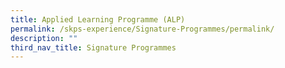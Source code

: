 ```yaml
---
title: Applied Learning Programme (ALP)
permalink: /skps-experience/Signature-Programmes/permalink/
description: ""
third_nav_title: Signature Programmes
---
```

